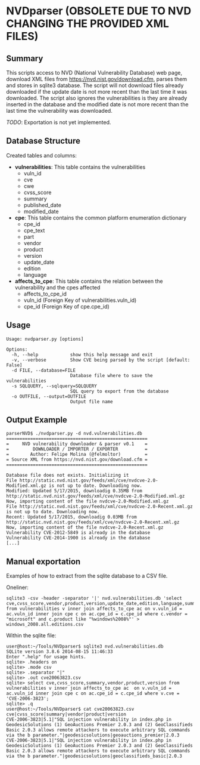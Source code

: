 # NVDparser (OBSOLETE DUE TO NVD CHANGING THE PROVIDED XML FILES)

Summary
-------
This scripts access to NVD (National Vulnerability Database) web page, download XML files from https://nvd.nist.gov/download.cfm, parses them and stores in sqlite3 database.
The script will not download files already downloaded if the update date is not more recent than the last time it was downloaded.
The script also ignores the vulnerabilities is they are already inserted in the database and the modified date is not more recent than the last time the vulnerability was downloaded.

*TODO*: Exportation is not yet implemented.

Database Structure
------------------

Created tables and columns: 


* **vulnerabilities**: This table contains the vulnerabilities
  * vuln_id
  * cve
  * cwe
  * cvss_score
  * summary
  * published_date
  * modified_date
* **cpe**: This table contains the common platform enumeration dictionary
  * cpe_id
  * cpe_text
  * part
  * vendor
  * product
  * version
  * update_date
  * edition
  * language
* **affects_to_cpe**: This table contains the relation between the vulnerability and the cpes affected
  * affects_to_cpe_id
  * vuln_id (Foreign Key of vulnerabilities.vuln_id)
  * cpe_id  (Foreign Key of cpe.cpe_id)

Usage
-----

```
Usage: nvdparser.py [options]

Options:
  -h, --help            show this help message and exit
  -v, --verbose         Show CVE being parsed by the script [default: False]
  -d FILE, --database=FILE
                        Database file where to save the vulnerabilities
  -s SQLQUERY, --sqlquery=SQLQUERY
                        SQL query to export from the database
  -o OUTFILE, --output=OUTFILE
                        Output file name
```

Output Example
--------------

```
parserNVD$ ./nvdparser.py -d nvd.vulnerabilities.db
=====================================================
=     NVD vulnerability downloader & parser v0.1    =
=         DOWNLOADER / IMPORTER / EXPORTER          =
=        Author: Felipe Molina (@felmoltor)         =
= Source XML from https://nvd.nist.gov/download.cfm =
=====================================================

Database file does not exists. Initializing it
File http://static.nvd.nist.gov/feeds/xml/cve/nvdcve-2.0-Modified.xml.gz is not up to date. Downloading now.
Modified: Updated 5/17/2015, downloadig 0.35MB from http://static.nvd.nist.gov/feeds/xml/cve/nvdcve-2.0-Modified.xml.gz
Now, importing content of the file nvdcve-2.0-Modified.xml.gz
File http://static.nvd.nist.gov/feeds/xml/cve/nvdcve-2.0-Recent.xml.gz is not up to date. Downloading now.
Recent: Updated 5/17/2015, downloadig 0.03MB from http://static.nvd.nist.gov/feeds/xml/cve/nvdcve-2.0-Recent.xml.gz
Now, importing content of the file nvdcve-2.0-Recent.xml.gz
Vulnerability CVE-2012-5849 is already in the database
Vulnerability CVE-2014-1900 is already in the database
[...]

```

Manual exportation
------------------

Examples of how to extract from the sqlite database to a CSV file.

Oneliner:
```
sqlite3 -csv -header -separator '|' nvd.vulnerabilities.db 'select cve,cvss_score,vendor,product,version,update_date,edition,language,summary from vulnerabilities v inner join affects_to_cpe ac on v.vuln_id = ac.vuln_id inner join cpe c on ac.cpe_id = c.cpe_id where c.vendor = "microsoft" and c.product like "%windows%2008%"' > windows_2008.all.editions.csv
```

Within the sqlite file:
```
user@host:~/Tools/NVDparser$ sqlite3 nvd.vulnerabilities.db
SQLite version 3.8.6 2014-08-15 11:46:33
Enter ".help" for usage hints.
sqlite> .headers on
sqlite> .mode csv
sqlite> .separator "|"
sqlite> .out cve20063823.csv
sqlite> select cve,cvss_score,summary,vendor,product,version from vulnerabilities v inner join affects_to_cpe ac  on v.vuln_id = ac.vuln_id inner join cpe c on ac.cpe_id = c.cpe_id where v.cve = 'CVE-2006-3823';
sqlite> .q
user@host:~/Tools/NVDparser$ cat cve20063823.csv
cve|cvss_score|summary|vendor|product|version
CVE-2006-3823|5.1|"SQL injection vulnerability in index.php in GeodesicSolutions (1) GeoAuctions Premier 2.0.3 and (2) GeoClassifieds Basic 2.0.3 allows remote attackers to execute arbitrary SQL commands via the b parameter."|geodesicsolutions|geoauctions_premier|2.0.3
CVE-2006-3823|5.1|"SQL injection vulnerability in index.php in GeodesicSolutions (1) GeoAuctions Premier 2.0.3 and (2) GeoClassifieds Basic 2.0.3 allows remote attackers to execute arbitrary SQL commands via the b parameter."|geodesicsolutions|geoclassifieds_basic|2.0.3
```

